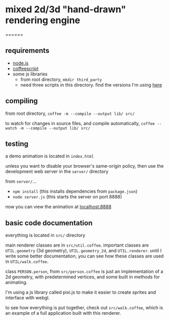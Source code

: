 # mixed 2d/3d "hand-drawn" rendering engine

======

## requirements

* [node.js](http://nodejs.org/)
* [coffeescript](http://coffeescript.org/)
* some js libraries
  * from root directory, `mkdir third_party`
  * need three scripts in this directory. find the versions I'm using [here](http://evanmoore.no-ip.org/noize/third_party/)
  
## compiling
from root directory, `coffee -m --compile --output lib/ src/`

to watch for changes in source files, and compile automatically, `coffee --watch -m --compile --output lib/ src/`

## testing
a demo animation is located in `index.html`

unless you want to disable your browser's same-origin policy, then use the development web server in the `server/` directory

from `server/`...

* `npm install` (this installs dependencies from `package.json`)
* `node server.js` (this starts the server on port 8888)

now you can view the animation at [localhost:8888](localhost:8888)

## basic code documentation
everything is located in `src/` directory

main renderer classes are in `src/util.coffee`. important classes are `UTIL.geometry` (3d geometry), `UTIL.geometry_2d`, and `UTIL.renderer`. until I write some better documentation, you can see how these classes are used in `UTIL/walk.coffee`.

class `PERSON.person`, from `src/person.coffee` is just an implementation of a 2d geometry, with predetermined vertices, and some built in methods for animating.

I'm using a js library called pixi.js to make it easier to create sprites and interface with webgl.

to see how everything is put together, check out `src/walk.coffee`, which is an example of a full application built with this renderer.

